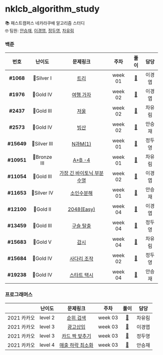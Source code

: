 # nklcb_algorithm_study

📚 패스트캠퍼스 네카라쿠배 알고리즘 스터디  
🤓 팀원: [안승재](https://github.com/getState), [이경엽](https://github.com/kyupkyup), [정두영](https://github.com/dooyeong20), [차유림](https://github.com/chacha912)

### 백준

|    번호    |    난이도    |                              문제링크                               |  주차   |                   풀이                    |  담당  |
| :--------: | :----------: | :-----------------------------------------------------------------: | :-----: | :---------------------------------------: | :----: |
| **#1068**  |  🥈Silver I  |            [트리](https://www.acmicpc.net/problem/1068)             | week 01 |       [📂](./week01/BOJ_1068_트리)        | 이경엽 |
| **#1976**  |  🥇Gold IV   |          [여행 가자](https://www.acmicpc.net/problem/1976)          | week 02 |     [📂](./week02/BOJ_1976_여행가자)      | 이경엽 |
| **#2437**  |  🥇Gold III  |            [저울](https://www.acmicpc.net/problem/2437)             | week 02 |       [📂](./week02/BOJ_2437_저울)        | 차유림 |
| **#2573**  |  🥇Gold IV   |            [빙산](https://www.acmicpc.net/problem/2573)             | week 02 |       [📂](./week02/BOJ_2573_빙산)        | 안승재 |
| **#15649** | 🥈Silver III |          [N과M(1)](https://www.acmicpc.net/problem/15649)           | week 01 |    [📂](<./week01/BOJ_15649_N과M(1)>)     | 정두영 |
| **#10951** | 🥉Bronze III |           [A+B -4](https://www.acmicpc.net/problem/10951)           | week 01 |      [📂](./week01/BOJ_10951_A+B-4)       | 차유림 |
| **#11054** |  🥇Gold III  | [가장 긴 바이토닉 부분 수열](https://www.acmicpc.net/problem/11054) | week 02 | [📂](./week02/BOJ_11054_바이토닉부분수열) | 이경엽 |
| **#11653** | 🥈Silver IV  |         [소인수분해](https://www.acmicpc.net/problem/11653)         | week 01 |    [📂](./week01/BOJ_11653_소인수분해)    | 안승재 |
| **#12100** |  🥇Gold II   |         [2048(Easy)](https://www.acmicpc.net/problem/12100)         | week 04 |    [📂](./week04/BOJ_12100_2048_Easy)     | 이경엽 |
| **#13459** |  🥇Gold III  |         [구슬 탈출](https://www.acmicpc.net/problem/13459)          | week 04 |     [📂](./week04/BOJ_13459_구슬탈출)     | 정두영 |
| **#15683** |   🥇Gold V   |            [감시](https://www.acmicpc.net/problem/15683)            | week 04 |       [📂](./week04/BOJ_15683_감시)       | 차유림 |
| **#15684** |  🥇Gold IV   |        [사다리 조작](https://www.acmicpc.net/problem/15684)         | week 02 |    [📂](./week02/BOJ_15684_사다리조작)    | 정두영 |
| **#19238** |  🥇Gold IV   |        [스타트 택시](https://www.acmicpc.net/problem/19238)         | week 04 |    [📂](./week04/BOJ_19238_스타트택시)    | 안승재 |

### 프로그래머스

|   &nbsp;    | 난이도  |                                   문제링크                                   |  주차   |                풀이                |  담당  |
| :---------: | :-----: | :--------------------------------------------------------------------------: | :-----: | :--------------------------------: | :----: |
| 2021 카카오 | level 2 |    [순위 검색](https://programmers.co.kr/learn/courses/30/lessons/72412)     | week 03 | [📂](./week03/programmers_kakao_3) | 차유림 |
| 2021 카카오 | level 3 |     [광고삽입](https://programmers.co.kr/learn/courses/30/lessons/72414)     | week 03 | [📂](./week03/programmers_kakao_5) | 이경엽 |
| 2021 카카오 | level 3 |  [카드 짝 맞추기](https://programmers.co.kr/learn/courses/30/lessons/72415)  | week 03 | [📂](./week03/programmers_kakao_6) | 정두영 |
| 2021 카카오 | level 4 | [매출 하락 최소화](https://programmers.co.kr/learn/courses/30/lessons/72416) | week 03 | [📂](./week03/programmers_kakao_7) | 안승재 |
